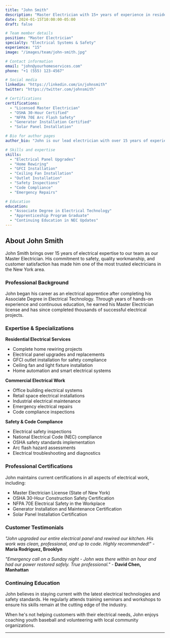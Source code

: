 ```yaml
---
title: "John Smith"
description: "Master Electrician with 15+ years of experience in residential and commercial electrical work."
date: 2024-01-15T10:00:00-05:00
draft: false

# Team member details
position: "Master Electrician"
specialty: "Electrical Systems & Safety"
experience: "15"
image: "/images/team/john-smith.jpg"

# Contact information
email: "john@yourhomeservices.com"
phone: "+1 (555) 123-4567"

# Social media
linkedin: "https://linkedin.com/in/johnsmith"
twitter: "https://twitter.com/johnsmith"

# Certifications
certifications:
  - "Licensed Master Electrician"
  - "OSHA 30-Hour Certified"
  - "NFPA 70E Arc Flash Safety"
  - "Generator Installation Certified"
  - "Solar Panel Installation"

# Bio for author pages
author_bio: "John is our lead electrician with over 15 years of experience in residential and commercial electrical work. He specializes in electrical panel upgrades, home rewiring, and safety inspections."

# Skills and expertise
skills:
  - "Electrical Panel Upgrades"
  - "Home Rewiring"
  - "GFCI Installation"
  - "Ceiling Fan Installation"
  - "Outlet Installation"
  - "Safety Inspections"
  - "Code Compliance"
  - "Emergency Repairs"

# Education
education:
  - "Associate Degree in Electrical Technology"
  - "Apprenticeship Program Graduate"
  - "Continuing Education in NEC Updates"
---
```


## About John Smith

John Smith brings over 15 years of electrical expertise to our team as our Master Electrician. His commitment to safety, quality workmanship, and customer satisfaction has made him one of the most trusted electricians in the New York area.

### Professional Background

John began his career as an electrical apprentice after completing his Associate Degree in Electrical Technology. Through years of hands-on experience and continuous education, he earned his Master Electrician license and has since completed thousands of successful electrical projects.

### Expertise & Specializations

**Residential Electrical Services**
- Complete home rewiring projects
- Electrical panel upgrades and replacements
- GFCI outlet installation for safety compliance
- Ceiling fan and light fixture installation
- Home automation and smart electrical systems

**Commercial Electrical Work**
- Office building electrical systems
- Retail space electrical installations
- Industrial electrical maintenance
- Emergency electrical repairs
- Code compliance inspections

**Safety & Code Compliance**
- Electrical safety inspections
- National Electrical Code (NEC) compliance
- OSHA safety standards implementation
- Arc flash hazard assessments
- Electrical troubleshooting and diagnostics

### Professional Certifications

John maintains current certifications in all aspects of electrical work, including:
- Master Electrician License (State of New York)
- OSHA 30-Hour Construction Safety Certification
- NFPA 70E Electrical Safety in the Workplace
- Generator Installation and Maintenance Certification
- Solar Panel Installation Certification

### Customer Testimonials

*"John upgraded our entire electrical panel and rewired our kitchen. His work was clean, professional, and up to code. Highly recommended!"* - **Maria Rodriguez, Brooklyn**

*"Emergency call on a Sunday night - John was there within an hour and had our power restored safely. True professional."* - **David Chen, Manhattan**

### Continuing Education

John believes in staying current with the latest electrical technologies and safety standards. He regularly attends training seminars and workshops to ensure his skills remain at the cutting edge of the industry.

When he's not helping customers with their electrical needs, John enjoys coaching youth baseball and volunteering with local community organizations.

---
